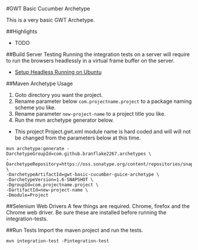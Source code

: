#GWT Basic Cucumber Archetype

This is a very basic GWT Archetype. 

##Highlights
* TODO

##Build Server Testing
Running the integration tests on a server will require to run the browsers headlessly in a virtual frame buffer on the server. 

* [Setup Headless Running on Ubuntu](https://sites.google.com/site/mygwtexamples/home/testing/headless-running)

##Maven Archetype Usage

1. Goto directory you want the project.
2. Rename parameter below `com.projectname.project` to a package naming scheme you like.
3. Rename parameter `new-project-name` to a project title you like.
4. Run the mvn archetype generator below.

* This project Project.gwt.xml module name is hard coded and will will not be changed from the parameters below at this time.

```
mvn archetype:generate -DarchetypeGroupId=com.github.branflake2267.archetypes \
-DarchetypeRepository=https://oss.sonatype.org/content/repositories/snapshots \
-DarchetypeArtifactId=gwt-basic-cucumber-guice-archetype \
-DarchetypeVersion=1.6-SNAPSHOT \
-DgroupId=com.projectname.project \
-DartifactId=new-project-name \
-Dmodule=Project
```

##Selenium Web Drivers
A few things are required. Chrome, firefox and the Chrome web driver. Be sure these are installed before running the integration-tests.

##Run Tests
Import the maven project and run the tests.

```
mvn integration-test -Pintegration-test
```
